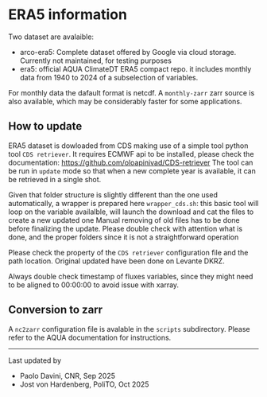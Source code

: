 # ERA5 information

Two dataset are avalaible:
- arco-era5: Complete dataset offered by Google via cloud storage. Currently not maintained, for testing purposes
- era5: official AQUA ClimateDT ERA5 compact repo. it includes monthly data from 1940 to 2024 of a subselection of variables.

For monthly data the dafault format is netcdf. A `monthly-zarr` zarr source is also available, which may be considerably faster for some applications.

## How to update

ERA5 dataset is dowloaded from CDS making use of a simple tool python tool `CDS retriever`. 
It requires ECMWF api to be installed, please check the documentation: https://github.com/oloapinivad/CDS-retriever
The tool can be run in `update` mode so that when a new complete year is available, it can be retrieved in a single shot. 

Given that folder structure is slightly different than the one used automatically, a wrapper is prepared here `wrapper_cds.sh`: 
this basic tool will loop on the variable availalble, will launch the download and cat the files to create a new updated one
Manual removing of old files has to be done before finalizing the update. Please double check with attention what is done, and the proper folders since 
it is not a straightforward operation

Please check the property of the `CDS retriever` configuration file  and the path location. Original updated have been done on Levante DKRZ.

Always double check  timestamp of fluxes variables, since they might need to be aligned to 00:00:00 to avoid issue with xarray.  

## Conversion to zarr

A `nc2zarr` configuration file is avalable in the `scripts` subdirectory. Please refer to the AQUA documentation for instructions.

---------
Last updated by 
- Paolo Davini, CNR, Sep 2025
- Jost von Hardenberg, PoliTO, Oct 2025
